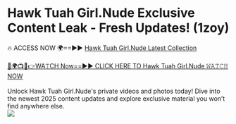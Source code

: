 # Hawk Tuah Girl.Nude Exclusive Content Leak - Fresh Updates! (1zoy)

🔥 ACCESS NOW 🌍==►► <a href="https://tinyurl.com/yc657z5k" rel="nofollow">Hawk Tuah Girl.Nude Latest Collection</a>
<br><br>
[🔴🌍📺📱👉WA𝚃CH Now==►► CLICK HERE TO Hawk Tuah Girl.Nude 𝚆𝙰𝚃𝙲𝙷 NOW](https://tinyurl.com/yc657z5k)
<br><br>
Unlock Hawk Tuah Girl.Nude's private videos and photos today! Dive into the newest 2025 content updates and explore exclusive material you won’t find anywhere else.
<br>
<a href="https://tinyurl.com/yc657z5k" rel="nofollow" data-target="animated-image.originalLink"><img src="https://camo.githubusercontent.com/8a4f000d20f83aca3bf7ec5f350d767afa0574a8a352519fd8cfa583a6f93a33/68747470733a2f2f692e696d6775722e636f6d2f644a486b345a712e676966" data-canonical-src="https://i.imgur.com/dJHk4Zq.gif" style="max-width: 100%; display: inline-block;" data-target="animated-image.originalImage"></a>
<br>

